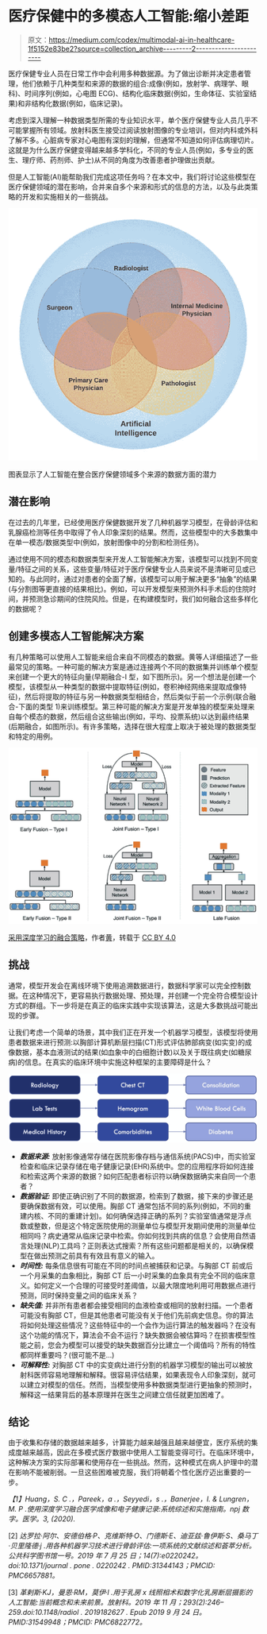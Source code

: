 # 医疗保健中的多模态人工智能:缩小差距

> 原文：<https://medium.com/codex/multimodal-ai-in-healthcare-1f5152e83be2?source=collection_archive---------2----------------------->

医疗保健专业人员在日常工作中会利用多种数据源。为了做出诊断并决定患者管理，他们依赖于几种类型和来源的数据的组合:成像(例如，放射学、病理学、眼科)、时间序列(例如，心电图 ECG)、结构化临床数据(例如，生命体征、实验室结果)和非结构化数据(例如，临床记录)。

考虑到深入理解一种数据类型所需的专业知识水平，单个医疗保健专业人员几乎不可能掌握所有领域。放射科医生接受过阅读放射图像的专业培训，但对内科或外科了解不多。心脏病专家对心电图有深刻的理解，但通常不知道如何评估病理切片。这就是为什么医疗保健变得越来越多学科化，不同的专业人员(例如，多专业的医生、理疗师、药剂师、护士)从不同的角度为改善患者护理做出贡献。

但是人工智能(AI)能帮助我们完成这项任务吗？在本文中，我们将讨论这些模型在医疗保健领域的潜在影响，合并来自多个来源和形式的信息的方法，以及与此类策略的开发和实施相关的一些挑战。

![](img/b3e29c286bb0b394f691efc18e078a49.png)

图表显示了人工智能在整合医疗保健领域多个来源的数据方面的潜力

## 潜在影响

在过去的几年里，已经使用医疗保健数据开发了几种机器学习模型，在骨龄评估和乳腺癌检测等任务中取得了令人印象深刻的结果。然而，这些模型中的大多数集中在单一模态/数据类型中(例如，放射图像中的分割和检测任务)。

通过使用不同的模态和数据类型来开发人工智能解决方案，该模型可以找到不同变量/特征之间的关系，这些变量/特征对于医疗保健专业人员来说不是清晰可见或已知的。与此同时，通过对患者的全面了解，该模型可以用于解决更多“抽象”的结果(与分割图等更直接的结果相比)。例如，可以开发模型来预测外科手术后的住院时间，并预测急诊期间的住院风险。但是，在构建模型时，我们如何融合这些多样化的数据呢？

## 创建多模态人工智能解决方案

有几种策略可以使用人工智能来组合来自不同模态的数据。黄等人详细描述了一些最常见的策略。一种可能的解决方案是通过连接两个不同的数据集并训练单个模型来创建一个更大的特征向量(早期融合-I 型，如下图所示)。另一个想法是创建一个模型，该模型从一种类型的数据中提取特征(例如，卷积神经网络来提取成像特征)，然后将提取的特征与另一种数据类型相结合，然后类似于前一个示例(联合融合-下面的类型 1)来训练模型。第三种可能的解决方案是开发单独的模型来处理来自每个模态的数据，然后组合这些输出(例如，平均、投票系统)以达到最终结果(后期融合，如图所示)。有许多策略，选择在很大程度上取决于被处理的数据类型和特定的用例。

![](img/210ac4d41a30a50a66bd7faeedf6f972.png)

[采用深度学习的融合策略](https://www.nature.com/articles/s41746-020-00341-z/figures/2)，作者[黄](https://www.nature.com/articles/s41746-020-00341-z)，转载于 [CC BY 4.0](https://creativecommons.org/licenses/by/4.0/)

## 挑战

通常，模型开发会在离线环境下使用追溯数据进行，数据科学家可以完全控制数据。在这种情况下，更容易执行数据处理、预处理，并创建一个完全符合模型设计方式的群组。下一步将是在真正的临床实践中实现该算法，这是大多数挑战可能出现的步骤。

让我们考虑一个简单的场景，其中我们正在开发一个机器学习模型，该模型将使用患者数据来进行预测:以胸部计算机断层扫描(CT)形式评估肺部病变(如实变)的成像数据，基本血液测试的结果(如血象中的白细胞计数)以及关于既往病史(如糖尿病)的信息。在真实的临床环境中实施这种框架的主要障碍是什么？

![](img/782a845f155836f8cd1dcdd8332ca871.png)

*   ***数据来源:*** 放射影像通常存储在医院影像存档与通信系统(PACS)中，而实验室检查和临床记录存储在电子健康记录(EHR)系统中。您的应用程序将如何连接和检索这两个来源的数据？如何匹配患者标识符以确保数据确实来自同一个患者？
*   ***数据验证:*** 即使正确识别了不同的数据源，检索到了数据，接下来的步骤还是要确保数据有效，可以使用。胸部 CT 通常包括不同的系列(例如，不同的重建内核、不同的重建计划)。如何确保选择正确的系列？实验室值通常是浮点数或整数，但是这个特定医院使用的测量单位与模型开发期间使用的测量单位相同吗？病史通常从临床记录中检索。你如何找到共病的信息？会使用自然语言处理(NLP)工具吗？正则表达式搜索？所有这些问题都是相关的，以确保模型在做出预测之前具有有效且有意义的输入。
*   ***时间性:*** 每条信息很有可能在不同的时间点被捕获和记录。与胸部 CT 前或后一个月采集的血象相比，胸部 CT 后一小时采集的血象具有完全不同的临床意义。如何定义一个合理的可接受时差阈值，以最大限度地利用可用数据点进行预测，同时保持变量之间的临床关系？
*   ***缺失值:*** 并非所有患者都会接受相同的血液检查或相同的放射扫描。一个患者可能没有胸部 CT，但是其他患者可能没有关于他们先前病史信息。你的算法将如何处理这些情况？这些特征中的一个会作为运行算法的触发器吗？在没有这个功能的情况下，算法会不会不运行？缺失数据会被估算吗？在损害模型性能之前，您会为模型可以接受的缺失数据百分比建立一个阈值吗？所有的特性都同样重要吗？(很可能不是…)
*   ***可解释性:*** 对胸部 CT 中的实变病灶进行分割的机器学习模型的输出可以被放射科医师容易地理解和解释。很容易评估结果，如果表现令人印象深刻，就可以建立对模型的信任。然而，当模型使用多种数据类型进行更抽象的预测时，解释这一结果背后的基本原理并在医生之间建立信任就更加困难了。

## 结论

由于收集和存储的数据越来越多，计算能力越来越强且越来越便宜，医疗系统的集成度越来越高，因此在多模式医疗数据中使用人工智能变得可行。在临床环境中，这种解决方案的实际部署和使用存在一些挑战。然而，这种模式在病人护理中的潜在影响不能被削弱。一旦这些困难被克服，我们将朝着个性化医疗迈出重要的一步。

*【1】Huang，S. C .，Pareek，a .，Seyyedi，s .，Banerjee，I. & Lungren，M. P .使用深度学习融合医学成像和电子健康记录:系统综述和实施指南。npj 数字。医学。3, (2020).*

[2] *达罗拉·阿尔、安德伯格·P、克维斯特·O、门德斯·E、迪亚兹·鲁伊斯·S、桑马丁·贝里隆德·j .用各种机器学习技术进行骨龄评估:一项系统的文献综述和荟萃分析。公共科学图书馆一号。2019 年 7 月 25 日；14(7):e0220242。doi:10.1371/journal . pone . 0220242 . PMID:31344143；PMCID: PMC6657881。*

[3] *革剌斯·KJ，曼恩·RM，莫伊·l .用于乳房 x 线照相术和数字化乳房断层摄影的人工智能:当前概念和未来前景。放射科。2019 年 11 月；293(2):246–259.doi:10.1148/radiol . 2019182627 . Epub 2019 9 月 24 日。PMID:31549948；PMCID: PMC6822772。*
